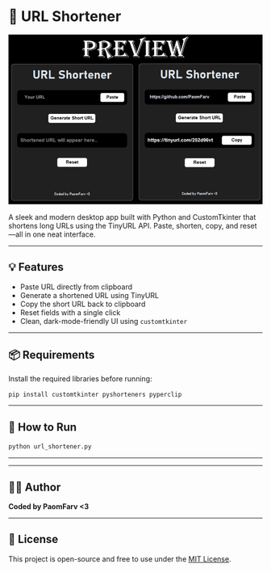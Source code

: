 # 🔗 URL Shortener

![screenshot](screenshot_for_readme.png)

A sleek and modern desktop app built with Python and CustomTkinter that shortens long URLs using the TinyURL API. Paste, shorten, copy, and reset—all in one neat interface.

---

## 💡 Features

- Paste URL directly from clipboard
- Generate a shortened URL using TinyURL
- Copy the short URL back to clipboard
- Reset fields with a single click
- Clean, dark-mode-friendly UI using `customtkinter`

---

## 📦 Requirements

Install the required libraries before running:

```bash
pip install customtkinter pyshorteners pyperclip
```

---

## 🚀 How to Run

```bash
python url_shortener.py
```

---

---

## 👨‍💻 Author

**Coded by PaomFarv <3**

---

## 📜 License

This project is open-source and free to use under the [MIT License](LICENSE).
